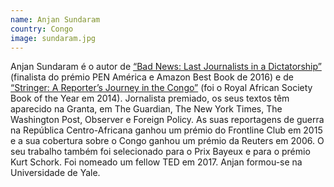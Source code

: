 ```yaml
---
name: Anjan Sundaram
country: Congo
image: sundaram.jpg
---
```

Anjan Sundaram é o autor de <a href="http://www.penguinrandomhouse.com/books/243405/bad-news-by-anjan-sundaram/">“Bad News: Last Journalists in a Dictatorship”</a> (finalista do prémio PEN América e Amazon Best Book de 2016) e de <a href="http://www.randomhouse.com/book/227869/stringer-by-anjan-sundaram">“Stringer: A Reporter’s Journey in the Congo”</a>  (foi o Royal African Society Book of the Year em 2014). Jornalista premiado, os seus textos têm aparecido na Granta, em The Guardian, The New York Times, The Washington Post, Observer e Foreign Policy. As suas reportagens de guerra na República Centro-Africana ganhou um prémio do Frontline Club em 2015 e a sua cobertura sobre o Congo ganhou um prémio da Reuters em 2006. O seu trabalho também foi selecionado para o Prix Bayeux e para o prémio Kurt Schork. Foi nomeado um fellow TED em 2017. Anjan formou-se na Universidade de Yale.